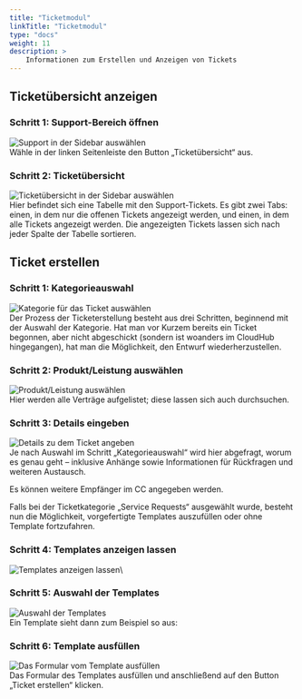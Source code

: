 ```yaml
---
title: "Ticketmodul"
linkTitle: "Ticketmodul"
type: "docs"
weight: 11
description: >
    Informationen zum Erstellen und Anzeigen von Tickets
---
```


## Ticketübersicht anzeigen

### Schritt 1: Support-Bereich öffnen

![Support in der Sidebar auswählen](../img/ticket-modul/a1.png)\
Wähle in der linken Seitenleiste den Button „Ticketübersicht“ aus.

### Schritt 2: Ticketübersicht

![Ticketübersicht in der Sidebar auswählen](../img/ticket-modul/a2.png)\
Hier befindet sich eine Tabelle mit den Support-Tickets. Es gibt zwei Tabs: einen, in dem nur die offenen Tickets angezeigt werden, und einen, in dem alle Tickets angezeigt werden. Die angezeigten Tickets lassen sich nach jeder Spalte der Tabelle sortieren.

## Ticket erstellen

### Schritt 1: Kategorieauswahl

![Kategorie für das Ticket auswählen](../img/ticket-modul/a3.png)\
Der Prozess der Ticketerstellung besteht aus drei Schritten, beginnend mit der Auswahl der Kategorie. Hat man vor Kurzem bereits ein Ticket begonnen, aber nicht abgeschickt (sondern ist woanders im CloudHub hingegangen), hat man die Möglichkeit, den Entwurf wiederherzustellen.

### Schritt 2: Produkt/Leistung auswählen

![Produkt/Leistung auswählen](../img/ticket-modul/a4.png)\
Hier werden alle Verträge aufgelistet; diese lassen sich auch durchsuchen.

### Schritt 3: Details eingeben

![Details zu dem Ticket angeben](../img/ticket-modul/a5.png)\
Je nach Auswahl im Schritt „Kategorieauswahl“ wird hier abgefragt, worum es genau geht – inklusive Anhänge sowie Informationen für Rückfragen und weiteren Austausch.

Es können weitere Empfänger im CC angegeben werden.

Falls bei der Ticketkategorie „Service Requests“ ausgewählt wurde, besteht nun die Möglichkeit, vorgefertigte Templates auszufüllen oder ohne Template fortzufahren.

### Schritt 4: Templates anzeigen lassen

![Templates anzeigen lassen](../img/ticket-modul/a5.5.png)\

### Schritt 5: Auswahl der Templates

![Auswahl der Templates](../img/ticket-modul/a6.png)\
Ein Template sieht dann zum Beispiel so aus:

### Schritt 6: Template ausfüllen

![Das Formular vom Template ausfüllen](../img/ticket-modul/a7.png)\
Das Formular des Templates ausfüllen und anschließend auf den Button „Ticket erstellen“ klicken.
